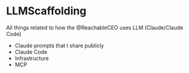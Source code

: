 # LLMScaffolding

All things related to how the @ReachableCEO uses LLM (Claude/Claude Code)

- Claude prompts that I share publicly 
- Claude Code
- Infrastructure
- MCP


